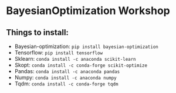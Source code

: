 # BayesianOptimization Workshop
## Things to install:
* Bayesian-optimization: `pip install bayesian-optimization`
* Tensorflow: `pip install tensorflow`
* Sklearn: `conda install -c anaconda scikit-learn`
* Skopt: `conda install -c conda-forge scikit-optimize`
* Pandas: `conda install -c anaconda pandas`
* Numpy: `conda install -c anaconda numpy`
* Tqdm: `conda install -c conda-forge tqdm`
